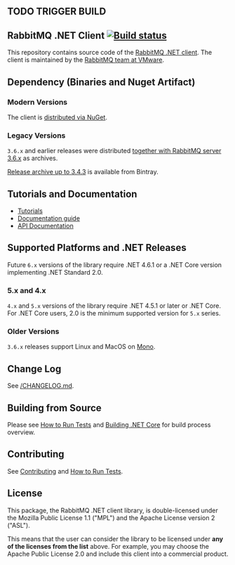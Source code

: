 ## TODO TRIGGER BUILD

## RabbitMQ .NET Client [![Build status](https://ci.appveyor.com/api/projects/status/33srpo7owl1h3y4e?svg=true)](https://ci.appveyor.com/project/rabbitmq/rabbitmq-dotnet-client)

This repository contains source code of the [RabbitMQ .NET client](https://www.rabbitmq.com/dotnet.html).
The client is maintained by the [RabbitMQ team at VMware](https://github.com/rabbitmq/).

## Dependency (Binaries and Nuget Artifact)

### Modern Versions

The client is [distributed via NuGet](https://www.nuget.org/packages/RabbitMQ.Client/).

### Legacy Versions

`3.6.x` and earlier releases were distributed [together with RabbitMQ server 3.6.x](https://github.com/rabbitmq/rabbitmq-server/releases/)
as archives.

[Release archive up to 3.4.3](https://bintray.com/rabbitmq/archive/rabbitmq-dotnet-client) is available from Bintray.


## Tutorials and Documentation

 * [Tutorials](https://www.rabbitmq.com/getstarted.html)
 * [Documentation guide](https://www.rabbitmq.com/dotnet.html)
 * [API Documentation](https://rabbitmq.github.io/rabbitmq-dotnet-client/index.html)


## Supported Platforms and .NET Releases

Future `6.x` versions of the library require .NET 4.6.1 or a .NET Core version implementing .NET Standard 2.0.

### 5.x and 4.x

`4.x` and `5.x` versions of the library require .NET 4.5.1 or later or .NET Core.
For .NET Core users, 2.0 is the minimum supported version for `5.x` series.

### Older Versions

`3.6.x` releases support Linux and MacOS on [Mono](https://www.mono-project.com/).

## Change Log

See [/CHANGELOG.md](https://github.com/rabbitmq/rabbitmq-dotnet-client/blob/master/CHANGELOG.md).

## Building from Source

Please see [How to Run Tests](./RUNNING_TESTS.md) and [Building .NET Core](./BUILD_DOTNET_CORE.md)
for build process overview.

## Contributing

See [Contributing](./CONTRIBUTING.md) and [How to Run Tests](./RUNNING_TESTS.md).


## License

This package, the RabbitMQ .NET client library, is double-licensed under
the Mozilla Public License 1.1 ("MPL") and the Apache License version 2 ("ASL").

This means that the user can consider the library to be licensed under **any of the licenses from the list** above.
For example, you may choose the Apache Public License 2.0 and include this client into a commercial product.
